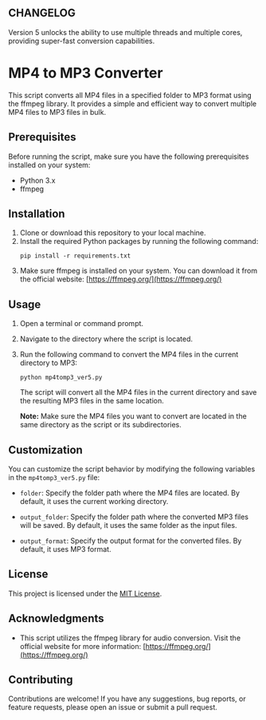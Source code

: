 ## CHANGELOG
Version 5 unlocks the ability to use multiple threads and multiple cores, providing super-fast conversion capabilities.

# MP4 to MP3 Converter

This script converts all MP4 files in a specified folder to MP3 format using the ffmpeg library. It provides a simple and efficient way to convert multiple MP4 files to MP3 files in bulk.

## Prerequisites

Before running the script, make sure you have the following prerequisites installed on your system:

- Python 3.x
- ffmpeg

## Installation

1. Clone or download this repository to your local machine.
2. Install the required Python packages by running the following command:
   ```
   pip install -r requirements.txt
   ```
3. Make sure ffmpeg is installed on your system. You can download it from the official website: [https://ffmpeg.org/](https://ffmpeg.org/)

## Usage

1. Open a terminal or command prompt.
2. Navigate to the directory where the script is located.
3. Run the following command to convert the MP4 files in the current directory to MP3:
   ```
   python mp4tomp3_ver5.py
   ```
   The script will convert all the MP4 files in the current directory and save the resulting MP3 files in the same location.

   **Note:** Make sure the MP4 files you want to convert are located in the same directory as the script or its subdirectories.

## Customization

You can customize the script behavior by modifying the following variables in the `mp4tomp3_ver5.py` file:

- `folder`: Specify the folder path where the MP4 files are located. By default, it uses the current working directory.

- `output_folder`: Specify the folder path where the converted MP3 files will be saved. By default, it uses the same folder as the input files.

- `output_format`: Specify the output format for the converted files. By default, it uses MP3 format.

## License

This project is licensed under the [MIT License](LICENSE).

## Acknowledgments

- This script utilizes the ffmpeg library for audio conversion. Visit the official website for more information: [https://ffmpeg.org/](https://ffmpeg.org/)

## Contributing

Contributions are welcome! If you have any suggestions, bug reports, or feature requests, please open an issue or submit a pull request.
